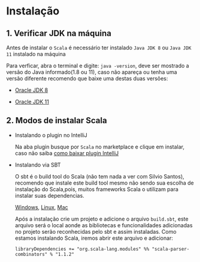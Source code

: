 # Instalação

## 1. Verificar JDK na máquina

Antes de instalar o `Scala` é necessário ter instalado `Java JDK 8` ou `Java JDK 11` instalado na máquina

Para verficar, abra o terminal e digite:
`java -version`, deve ser mostrado a versão do Java informado(1.8 ou 11), caso não apareça ou tenha uma versão diferente recomendo que baixe uma destas duas versões:

* [Oracle JDK 8](https://www.oracle.com/java/technologies/javase-jdk8-downloads.html)

* [Oracle JDK 11](https://www.oracle.com/java/technologies/javase-jdk11-downloads.html)

## 2. Modos de instalar Scala

* Instalando o plugin no IntelliJ

    Na aba plugin busque por `Scala` no marketplace e clique em instalar, caso não saiba [como baixar plugin IntelliJ](https://www.jetbrains.com/help/idea/managing-plugins.html)

* Instalando via SBT

    O sbt é o build tool do Scala (não tem nada a ver com Silvio Santos), recomendo que instale este build tool mesmo não sendo sua escolha de instalação do Scala,pois, muitos frameworks Scala o utilizam para instalar suas dependencias.

    [Windows](https://www.scala-sbt.org/1.x/docs/Installing-sbt-on-Windows.html), 
    [Linux](https://www.scala-sbt.org/1.x/docs/Installing-sbt-on-Linux.html), 
    [Mac](https://www.scala-sbt.org/1.x/docs/Installing-sbt-on-Mac.html)

    Após a instalação crie um projeto e adicione o arquivo `build.sbt`, este arquivo será o local aonde as bibliotecas e funcionalidades adicionadas no projeto serão reconhecidas pelo sbt e assim instaladas. Como estamos instalando Scala, iremos abrir este arquivo e adicionar:
    ````
    libraryDependencies += "org.scala-lang.modules" %% "scala-parser-combinators" % "1.1.2"
    ````


     